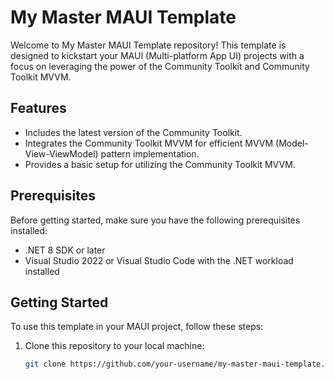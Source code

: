 ﻿# My Master MAUI Template

Welcome to My Master MAUI Template repository! This template is designed to kickstart your MAUI (Multi-platform App UI) projects with a focus on leveraging the power of the Community Toolkit and Community Toolkit MVVM.

## Features

- Includes the latest version of the Community Toolkit.
- Integrates the Community Toolkit MVVM for efficient MVVM (Model-View-ViewModel) pattern implementation.
- Provides a basic setup for utilizing the Community Toolkit MVVM.

## Prerequisites

Before getting started, make sure you have the following prerequisites installed:

- .NET 8 SDK or later
- Visual Studio 2022 or Visual Studio Code with the .NET workload installed

## Getting Started

To use this template in your MAUI project, follow these steps:

1. Clone this repository to your local machine:

   ```bash
   git clone https://github.com/your-username/my-master-maui-template.git
